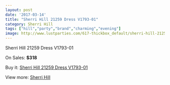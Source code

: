 ```yaml
---
layout: post
date: '2017-03-14'
title: "Sherri Hill 21259 Dress V1793-01"
category: Sherri Hill
tags: ["hill","party","brand","charming","evening"]
image: http://www.lustparties.com/617-thickbox_default/sherri-hill-21259-dress-v1793-01.jpg
---
```

Sherri Hill 21259 Dress V1793-01

On Sales: **$318**
<a href="https://www.lustparties.com/en/sherri-hill/216-sherri-hill-21259-dress-v1793-01.html"><amp-img layout="responsive" width="600" height="600" src="//www.lustparties.com/617-thickbox_default/sherri-hill-21259-dress-v1793-01.jpg" alt="Sherri Hill 21259 Dress V1793-01 0" /></a>
<a href="https://www.lustparties.com/en/sherri-hill/216-sherri-hill-21259-dress-v1793-01.html"><amp-img layout="responsive" width="600" height="600" src="//www.lustparties.com/618-thickbox_default/sherri-hill-21259-dress-v1793-01.jpg" alt="Sherri Hill 21259 Dress V1793-01 1" /></a>

Buy it: [Sherri Hill 21259 Dress V1793-01](https://www.lustparties.com/en/sherri-hill/216-sherri-hill-21259-dress-v1793-01.html "Sherri Hill 21259 Dress V1793-01")

View more: [Sherri Hill](https://www.lustparties.com/en/2-sherri-hill "Sherri Hill")